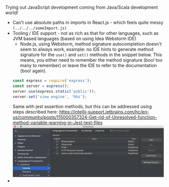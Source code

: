 Trying out JavaScript development coming from Java/Scala development world!

* Can't use absolute paths in imports in React.js - which feels quite messy `(../../../someImport.js)`
* Tooling / IDE support - not as rich as that for other languages, such as JVM based languages (based on using Idea 
Webstorm IDE)
    - Node.js, using Webstorm, method signature autocompletion doesn't seem to always work, example: no IDE hints to 
    generate method signature for the `use()` and `set()` methods in the snippet below. This means, you either need to
    remember the method signature (boo! too many to remember) or leave the IDE to refer to the documentation (boo! 
    again).
    ```javascript
    const express = require('express');
    const server = express();
    server.use(express.static('public'));
    server.set('view engine', 'hbs');
    ```
    Same with jest assertion methods, but this can be addressed using steps described here:
    https://intellij-support.jetbrains.com/hc/en-us/community/posts/115000357324-Get-rid-of-Unresolved-function-method-variable-warning-in-Jest-test-files
    ![](/assets/blog/programming/jest-expect-webstorm-settings.png)
*     
  
  